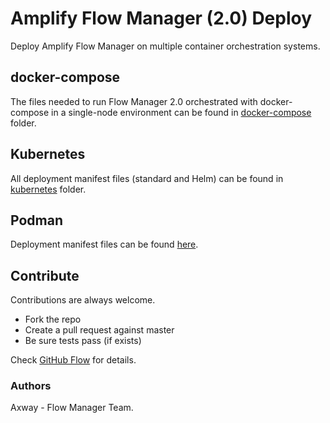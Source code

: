 # Amplify Flow Manager (2.0) Deploy

Deploy Amplify Flow Manager on multiple container orchestration systems.

## docker-compose

The files needed to run Flow Manager 2.0 orchestrated with docker-compose in a single-node environment can be found in [docker-compose](docker-compose/) folder.

## Kubernetes

All deployment manifest files (standard and Helm) can be found in [kubernetes](kubernetes/) folder.

## Podman

Deployment manifest files can be found [here](podman/).

## Contribute

Contributions are always welcome.

* Fork the repo
* Create a pull request against master
* Be sure tests pass (if exists)

Check [GitHub Flow](https://guides.github.com/introduction/flow/) for details.

### Authors

Axway - Flow Manager Team.
